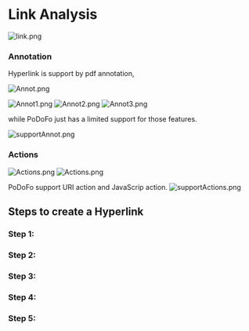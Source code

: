 Link Analysis
=============

![link.png](https://raw.github.com/Universefei/podofomemo/master/doc/feifigure/Link.png)

### Annotation
Hyperlink is support by pdf annotation, 

![Annot.png](https://raw.github.com/Universefei/podofomemo/master/doc/feifigure/Annot.png)

![Annot1.png](https://raw.github.com/Universefei/podofomemo/master/doc/feifigure/Annota1.png)
![Annot2.png](https://raw.github.com/Universefei/podofomemo/master/doc/feifigure/Annota2.png)
![Annot3.png](https://raw.github.com/Universefei/podofomemo/master/doc/feifigure/Annota3.png)

while PoDoFo just has a limited support for those features.

![supportAnnot.png](https://raw.github.com/Universefei/podofomemo/master/doc/feifigure/supportAnnot.png)

### Actions

![Actions.png](https://raw.github.com/Universefei/podofomemo/master/doc/feifigure/Actions.png)
![Actions.png](https://raw.github.com/Universefei/podofomemo/master/doc/feifigure/ActionsEntries.png)

PoDoFo support URI action and JavaScrip action.
![supportActions.png](https://raw.github.com/Universefei/podofomemo/master/doc/feifigure/supportActions.png)

## Steps to create a Hyperlink

### Step 1: 

### Step 2: 
### Step 3: 
### Step 4: 
### Step 5: 
